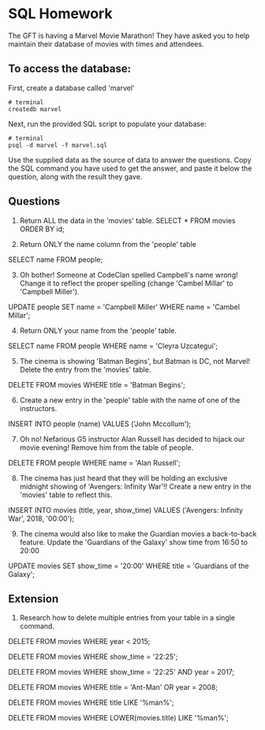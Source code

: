 # SQL Homework

The GFT is having a Marvel Movie Marathon! They have asked you to help maintain their database of movies with times and attendees.

## To access the database:

First, create a database called 'marvel'

```
# terminal
createdb marvel
```

Next, run the provided SQL script to populate your database:

```
# terminal
psql -d marvel -f marvel.sql
```

Use the supplied data as the source of data to answer the questions.  Copy the SQL command you have used to get the answer, and paste it below the question, along with the result they gave.

## Questions

1. Return ALL the data in the 'movies' table.
SELECT * FROM movies ORDER BY id;

2. Return ONLY the name column from the 'people' table

SELECT name FROM people;

3. Oh bother! Someone at CodeClan spelled Campbell's name wrong! Change it to reflect the proper spelling (change 'Cambel Millar' to 'Campbell Miller').

UPDATE people SET name = 'Campbell Miller' WHERE name = 'Cambel Millar';

4. Return ONLY your name from the 'people' table.

SELECT name FROM people WHERE name = 'Cleyra Uzcategui';

5. The cinema is showing 'Batman Begins', but Batman is DC, not Marvel! Delete the entry from the 'movies' table.

DELETE FROM movies WHERE title = 'Batman Begins';

6. Create a new entry in the 'people' table with the name of one of the instructors.

INSERT INTO people (name) VALUES ('John Mccollum');

7. Oh no! Nefarious G5 instructor Alan Russell has decided to hijack our movie evening! Remove him from the table of people.

DELETE FROM people WHERE name = 'Alan Russell';

8. The cinema has just heard that they will be holding an exclusive midnight showing of 'Avengers: Infinity War'!! Create a new entry in the 'movies' table to reflect this.

INSERT INTO movies (title, year, show_time) VALUES ('Avengers: Infinity War', 2018, '00:00');

9. The cinema would also like to make the Guardian movies a back-to-back feature. Update the 'Guardians of the Galaxy' show time from 16:50 to 20:00

UPDATE movies SET show_time = '20:00' WHERE title = 'Guardians of the Galaxy';


## Extension

1. Research how to delete multiple entries from your table in a single command.

DELETE FROM movies WHERE year < 2015;

DELETE FROM movies WHERE show_time = '22:25';

DELETE FROM movies WHERE show_time = '22:25' AND year = 2017;

DELETE FROM movies WHERE title = 'Ant-Man' OR year = 2008;

DELETE FROM movies WHERE title LIKE '%man%';

DELETE FROM movies WHERE LOWER(movies.title) LIKE '%man%';
